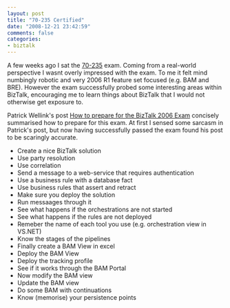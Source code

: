 ```yaml
---
layout: post
title: "70-235 Certified"
date: "2008-12-21 23:42:59"
comments: false
categories:
- biztalk
---
```


A few weeks ago I sat the [70-235](http://www.microsoft.com/learning/en/us/exams/70-235.mspx) exam. Coming from a real-world perspective I wasnt overly impressed with the exam. To me it felt mind numbingly robotic and very 2006 R1 feature set focused (e.g. BAM and BRE). However the exam successfully probed some interesting areas within BizTalk, encouraging me to learn things about BizTalk that I would not otherwise get exposure to.

Patrick Wellink's post [How to prepare for the BizTalk 2006 Exam](http://bloggingabout.net/blogs/wellink/archive/2007/10/25/how-to-prepare-for-the-biztalk-2006-exam-70-235.aspx) concisely summarised how to prepare for this exam. At first I sensed some sarcasm in Patrick's post, but now having successfully passed the exam found his post to be scaringly accurate.


- Create a nice BizTalk solution
- Use party resolution
- Use correlation
- Send a message to a web-service that requires authentication
- Use a business rule with a database fact
- Use business rules that assert and retract
- Make sure you deploy the solution
- Run messaages through it
- See what happens if the orchestrations are not started
- See what happens if the rules are not deployed
- Remeber the name of each tool you use (e.g. orchestration view in VS.NET) 
- Know the stages of the pipelines 
- Finally create a BAM View in excel 
- Deploy the BAM View 
- Deploy the tracking profile
- See if it works through the BAM Portal
- Now modify the BAM view
- Update the BAM view
- Do some BAM with continuations
- Know (memorise) your persistence points
